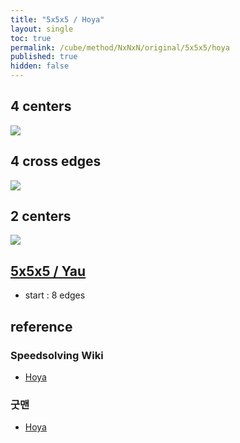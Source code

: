 ```yaml
---
title: "5x5x5 / Hoya"
layout: single
toc: true
permalink: /cube/method/NxNxN/original/5x5x5/hoya
published: true
hidden: false
---
```


<head>
  <base target="_blank">
  <style>
    img {
      max-width:350px;
    }
  </style>
</head>



## 4 centers

<a href="https://alpha.twizzle.net/edit/?puzzle=5x5x5&setup-anchor=end&stickering=centers-only&setup-alg=F+L+2R+U+2R%27+2L%27+U+2L+F+2R+U%27+2R%27+L%27+F%27">
  <img src="https://user-images.githubusercontent.com/92285528/216319734-cceda95d-8466-4e51-8fc0-be336b3a1e0c.png">
</a>



## 4 cross edges

<a href="https://alpha.twizzle.net/edit/?puzzle=5x5x5&setup-anchor=end&stickering=Cross&setup-alg=F+L+2R+U+2R%27+2L%27+U+2L+F+2R+U%27+2R%27+L%27+F%27">
  <img src="https://user-images.githubusercontent.com/92285528/216325981-c84a78c6-ac7e-498e-817e-21b395e971ba.png">
</a>



## 2 centers

<a href="https://alpha.twizzle.net/edit/?puzzle=5x5x5&setup-anchor=end&stickering=Cross">
  <img src="https://user-images.githubusercontent.com/92285528/216317136-5b3710cc-2ac2-44d0-aae8-5ecdb4329e59.png">
</a>



## [5x5x5 / Yau](/cube/method/NxNxN/original/5x5x5/yau)

- start : 8 edges



## reference

### Speedsolving Wiki

- [Hoya](https://www.speedsolving.com/wiki/index.php/Hoya_method)

### 굿맨

- [Hoya](https://youtu.be/lAIrPuvfBQ0)
